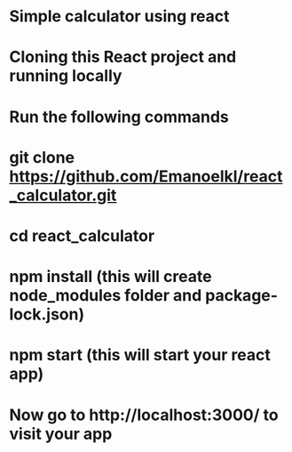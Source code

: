 # Simple calculator using react

# Cloning this React project and running locally
# Run the following commands

# git clone https://github.com/Emanoelkl/react_calculator.git
# cd react_calculator
# npm install  (this will create node_modules folder and package-lock.json)
# npm start  (this will start your react app)

# Now go to http://localhost:3000/ to visit your app